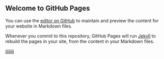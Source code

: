 ## Welcome to GitHub Pages

You can use the [editor on GitHub](https://github.com/Swelldg/swelldg.github.io/edit/main/index.md) to maintain and preview the content for your website in Markdown files.

Whenever you commit to this repository, GitHub Pages will run [Jekyll](https://jekyllrb.com/) to rebuild the pages in your site, from the content in your Markdown files.

jjjjjjjj
